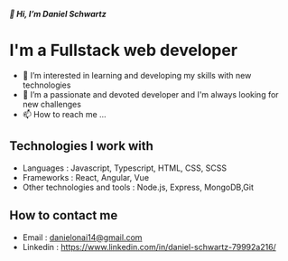 ***👋 Hi, I’m Daniel Schwartz***

# I'm a Fullstack web developer

- 👀 I’m interested in learning and developing my skills with new technologies
- 🥊 I’m a passionate and devoted developer and I'm always looking for new challenges
- 📫 How to reach me ...

## Technologies I work with
- Languages : Javascript, Typescript, HTML, CSS, SCSS
- Frameworks : React, Angular, Vue
- Other technologies and tools : Node.js, Express, MongoDB,Git


## How to contact me

- Email : danielonai14@gmail.com
 - Linkedin : https://www.linkedin.com/in/daniel-schwartz-79992a216/
<!---
danielonai/danielonai is a ✨ special ✨ repository because its `README.md` (this file) appears on your GitHub profile.
You can click the Preview link to take a look at your changes.
--->

